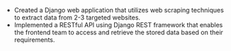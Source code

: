 * Created a Django web application that utilizes web scraping techniques to extract data from 2-3 targeted websites.
* Implemented a RESTful API using Django REST framework that enables the frontend team to access and retrieve the stored data based on their requirements.

